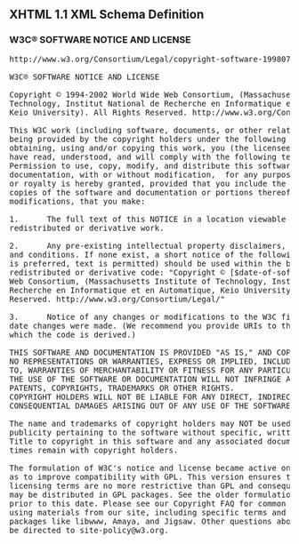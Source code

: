 ## XHTML 1.1 XML Schema Definition

### W3C® SOFTWARE NOTICE AND LICENSE
<pre>
http://www.w3.org/Consortium/Legal/copyright-software-19980720

W3C® SOFTWARE NOTICE AND LICENSE

Copyright © 1994-2002 World Wide Web Consortium, (Massachusetts Institute of
Technology, Institut National de Recherche en Informatique et en Automatique,
Keio University). All Rights Reserved. http://www.w3.org/Consortium/Legal/

This W3C work (including software, documents, or other related items) is
being provided by the copyright holders under the following license. By
obtaining, using and/or copying this work, you (the licensee) agree that you
have read, understood, and will comply with the following terms and conditions:
Permission to use, copy, modify, and distribute this software and its
documentation, with or without modification,  for any purpose and without fee
or royalty is hereby granted, provided that you include the following on ALL
copies of the software and documentation or portions thereof, including
modifications, that you make:

1.      The full text of this NOTICE in a location viewable to users of the
redistributed or derivative work.

2.      Any pre-existing intellectual property disclaimers, notices, or terms
and conditions. If none exist, a short notice of the following form (hypertext
is preferred, text is permitted) should be used within the body of any
redistributed or derivative code: "Copyright © [$date-of-software] World Wide
Web Consortium, (Massachusetts Institute of Technology, Institut National de
Recherche en Informatique et en Automatique, Keio University). All Rights
Reserved. http://www.w3.org/Consortium/Legal/"

3.      Notice of any changes or modifications to the W3C files, including the
date changes were made. (We recommend you provide URIs to the location from
which the code is derived.)

THIS SOFTWARE AND DOCUMENTATION IS PROVIDED "AS IS," AND COPYRIGHT HOLDERS MAKE
NO REPRESENTATIONS OR WARRANTIES, EXPRESS OR IMPLIED, INCLUDING BUT NOT LIMITED
TO, WARRANTIES OF MERCHANTABILITY OR FITNESS FOR ANY PARTICULAR PURPOSE OR THAT
THE USE OF THE SOFTWARE OR DOCUMENTATION WILL NOT INFRINGE ANY THIRD PARTY
PATENTS, COPYRIGHTS, TRADEMARKS OR OTHER RIGHTS.
COPYRIGHT HOLDERS WILL NOT BE LIABLE FOR ANY DIRECT, INDIRECT, SPECIAL OR
CONSEQUENTIAL DAMAGES ARISING OUT OF ANY USE OF THE SOFTWARE OR DOCUMENTATION.

The name and trademarks of copyright holders may NOT be used in advertising or
publicity pertaining to the software without specific, written prior permission.
Title to copyright in this software and any associated documentation will at all
times remain with copyright holders.

The formulation of W3C's notice and license became active on August 14 1998 so
as to improve compatibility with GPL. This version ensures that W3C software
licensing terms are no more restrictive than GPL and consequently W3C software
may be distributed in GPL packages. See the older formulation for the policy
prior to this date. Please see our Copyright FAQ for common questions about
using materials from our site, including specific terms and conditions for
packages like libwww, Amaya, and Jigsaw. Other questions about this notice can
be directed to site-policy@w3.org.

</pre>
